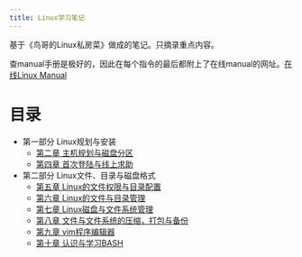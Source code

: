 ```yaml
---
title: Linux学习笔记
---
```


基于《鸟哥的Linux私房菜》做成的笔记。只摘录重点内容。

查manual手册是极好的，因此在每个指令的最后都附上了在线manual的网址。[在线Linux Manual](http://man7.org/linux/man-pages/index.html)

# 目录

- 第一部分 Linux规划与安装
  - [第二章 主机规划与磁盘分区](chapter/02)
  - [第四章 首次登陆与线上求助](chapter/04)
- 第二部分 Linux文件、目录与磁盘格式
  - [第五章 Linux的文件权限与目录配置](chapter/05)
  - [第六章 Linux的文件与目录管理](chapter/06)
  - [第七章 Linux磁盘与文件系统管理](chapter/07)
  - [第八章 文件与文件系统的压缩，打包与备份](chapter/08)
  - [第九章 vim程序编辑器](chapter/09)
  - [第十章 认识与学习BASH](chapter/10)

